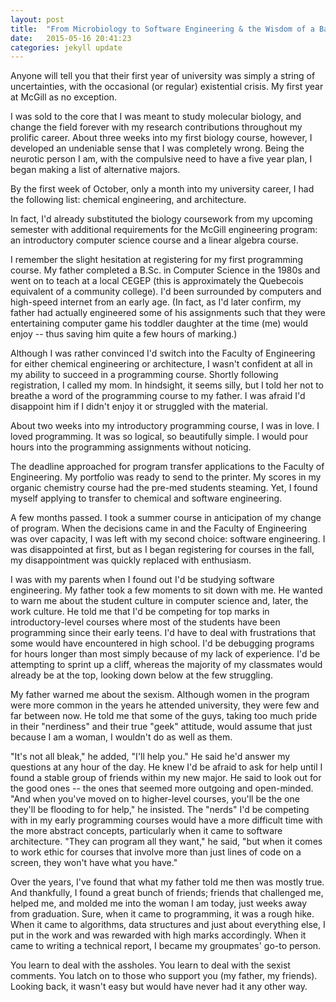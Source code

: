 ```yaml
---
layout: post
title:  "From Microbiology to Software Engineering & the Wisdom of a Baby Boomer"
date:   2015-05-16 20:41:23
categories: jekyll update
---
```


Anyone will tell you that their first year of university was simply a string of uncertainties, with the occasional (or regular) existential crisis. My first year at McGill as no exception.

I was sold to the core that I was meant to study molecular biology, and change the field forever with my research contributions throughout my prolific career. About three weeks into my first biology course, however, I developed an undeniable sense that I was completely wrong. Being the neurotic person I am, with the compulsive need to have a five year plan, I began making a list of alternative majors. 

By the first week of October, only a month into my university career, I had the following list: chemical engineering, and architecture.

In fact, I'd already substituted the biology coursework from my upcoming semester with additional requirements for the McGill engineering program: an introductory computer science course and a linear algebra course.

I remember the slight hesitation at registering for my first programming course. My father completed a B.Sc. in Computer Science in the 1980s and went on to teach at a local CEGEP (this is approximately the Quebecois equivalent of a community college). I'd been surrounded by computers and high-speed internet from an early age. (In fact, as I'd later confirm, my father had actually engineered some of his assignments such that they were entertaining computer game his toddler daughter at the time (me) would enjoy -- thus saving him quite a few hours of marking.)

Although I was rather convinced I'd switch into the Faculty of Engineering for either chemical engineering or architecture, I wasn't confident at all in my ability to succeed in a programming course. Shortly following registration, I called my mom. In hindsight, it seems silly, but I told her not to breathe a word of the programming course to my father. I was afraid I'd disappoint him if I didn't enjoy it or struggled with the material. 

About two weeks into my introductory programming course, I was in love. I loved programming. It was so logical, so beautifully simple. I would pour hours into the programming assignments without noticing.

The deadline approached for program transfer applications to the Faculty of Engineering. My portfolio was ready to send to the printer. My scores in my organic chemistry course had the pre-med students steaming. Yet, I found myself applying to transfer to chemical and software engineering. 

A few months passed. I took a summer course in anticipation of my change of program. When the decisions came in and the Faculty of Engineering was over capacity, I was left with my second choice: software engineering. I was disappointed at first, but as I began registering for courses in the fall, my disappointment was quickly replaced with enthusiasm.

I was with my parents when I found out I'd be studying software engineering. My father took a few moments to sit down with me. He wanted to warn me about the student culture in computer science and, later, the work culture. He told me that I'd be competing for top marks in introductory-level courses where most of the students have been programming since their early teens. I'd have to deal with frustrations that some would have encountered in high school. I'd be debugging programs for hours longer than most simply because of my lack of experience. I'd be attempting to sprint up a cliff, whereas the majority of my classmates would already be at the top, looking down below at the few struggling.

My father warned me about the sexism. Although women in the program were more common in the years he attended university, they were few and far between now. He told me that some of the guys, taking too much pride in their "nerdiness" and their true "geek" attitude, would assume that just because I am a woman, I wouldn't do as well as them.

"It's not all bleak," he added, "I'll help you." He said he'd answer my questions at any hour of the day. He knew I'd be afraid to ask for help until I found a stable group of friends within my new major. He said to look out for the good ones -- the ones that seemed more outgoing and open-minded. "And when you've moved on to higher-level courses, you'll be the one they'll be flooding to for help," he insisted. The "nerds" I'd be competing with in my early programming courses would have a more difficult time with the more abstract concepts, particularly when it came to software architecture. "They can program all they want," he said, "but when it comes to work ethic for courses that involve more than just lines of code on a screen, they won't have what you have."

Over the years, I've found that what my father told me then was mostly true. And thankfully, I found a great bunch of friends; friends that challenged me, helped me, and molded me into the woman I am today, just weeks away from graduation. Sure, when it came to programming, it was a rough hike. When it came to algorithms, data structures and just about everything else, I put in the work and was rewarded with high marks accordingly. When it came to writing a technical report, I became my groupmates' go-to person.

You learn to deal with the assholes. You learn to deal with the sexist comments. You latch on to those who support you (my father, my friends). Looking back, it wasn't easy but would have never had it any other way.
